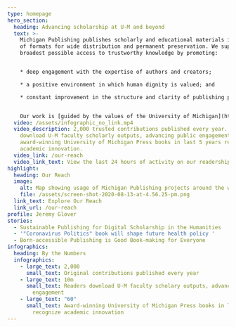 ```yaml
---
type: homepage
hero_section:
  heading: Advancing scholarship at U-M and beyond
  text: >-
    Michigan Publishing publishes scholarly and educational materials in a range
    of formats for wide distribution and permanent preservation. We support the
    broadest possible access to trustworthy knowledge by promoting:


    * deep engagement with the expertise of authors and creators;

    * a positive environment in which human dignity is valued; and

    * constant improvement in the structure and clarity of publishing processes.


    O﻿ur work is [guided by the values of the University of Michigan](https://culturejourney.umich.edu/values/), as formed in 2023 by an institution-wide culture journey process.
  video: /assets/infographic_no_link.mp4
  video_description: 2,000 trusted contributions published every year. 10M readers
    download U-M faculty scholarly outputs, advancing public engagement. 60
    award-winning University of Michigan Press books in last 5 years recognize
    academic innovation.
  video_link: /our-reach
  video_link_text: View the last 24 hours of activity on our readership map
highlight:
  heading: Our Reach
  image:
    alt: Map showing usage of Michigan Publishing projects around the world
    file: /assets/screen-shot-2020-08-13-at-4.56.25-pm.png
  link_text: Explore Our Reach
  link_url: /our-reach
profile: Jeremy Glover
stories:
  - Sustainable Publishing for Digital Scholarship in the Humanities
  - '"Coronavirus Politics" book will shape future health policy '
  - Born-accessible Publishing is Good Book-making for Everyone
infographics:
  heading: By the Numbers
  infographics:
    - large_text: 2,000
      small_text: Original contributions published every year
    - large_text: 10m
      small_text: Readers download U-M faculty scholary outputs, advancing public
        engagement
    - large_text: "60"
      small_text: Award-winning University of Michigan Press books in last 5 years
        recognize academic innovation
---
```

